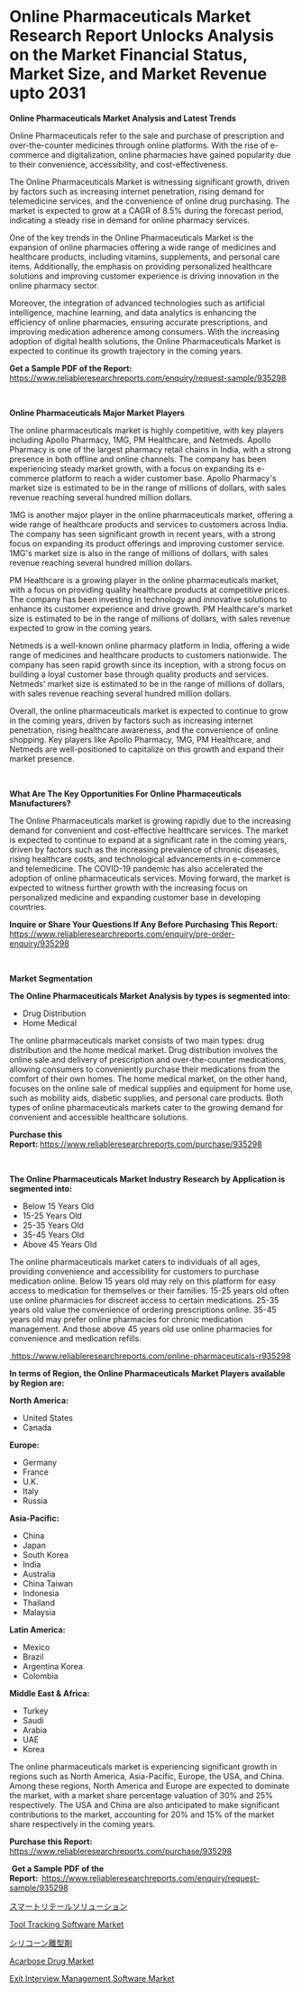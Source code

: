 <p><h1>Online Pharmaceuticals Market Research Report Unlocks Analysis on the Market Financial Status, Market Size, and Market Revenue upto 2031</h1></p><p><strong>Online Pharmaceuticals Market Analysis and Latest Trends</strong></p>
<p><p>Online Pharmaceuticals refer to the sale and purchase of prescription and over-the-counter medicines through online platforms. With the rise of e-commerce and digitalization, online pharmacies have gained popularity due to their convenience, accessibility, and cost-effectiveness.</p><p>The Online Pharmaceuticals Market is witnessing significant growth, driven by factors such as increasing internet penetration, rising demand for telemedicine services, and the convenience of online drug purchasing. The market is expected to grow at a CAGR of 8.5% during the forecast period, indicating a steady rise in demand for online pharmacy services.</p><p>One of the key trends in the Online Pharmaceuticals Market is the expansion of online pharmacies offering a wide range of medicines and healthcare products, including vitamins, supplements, and personal care items. Additionally, the emphasis on providing personalized healthcare solutions and improving customer experience is driving innovation in the online pharmacy sector.</p><p>Moreover, the integration of advanced technologies such as artificial intelligence, machine learning, and data analytics is enhancing the efficiency of online pharmacies, ensuring accurate prescriptions, and improving medication adherence among consumers. With the increasing adoption of digital health solutions, the Online Pharmaceuticals Market is expected to continue its growth trajectory in the coming years.</p></p>
<p><strong>Get a Sample PDF of the Report:&nbsp;</strong> <a href="https://www.reliableresearchreports.com/enquiry/request-sample/935298">https://www.reliableresearchreports.com/enquiry/request-sample/935298</a></p>
<p>&nbsp;</p>
<p><strong>Online Pharmaceuticals Major Market Players</strong></p>
<p><p>The online pharmaceuticals market is highly competitive, with key players including Apollo Pharmacy, 1MG, PM Healthcare, and Netmeds. Apollo Pharmacy is one of the largest pharmacy retail chains in India, with a strong presence in both offline and online channels. The company has been experiencing steady market growth, with a focus on expanding its e-commerce platform to reach a wider customer base. Apollo Pharmacy's market size is estimated to be in the range of millions of dollars, with sales revenue reaching several hundred million dollars.</p><p>1MG is another major player in the online pharmaceuticals market, offering a wide range of healthcare products and services to customers across India. The company has seen significant growth in recent years, with a strong focus on expanding its product offerings and improving customer service. 1MG's market size is also in the range of millions of dollars, with sales revenue reaching several hundred million dollars.</p><p>PM Healthcare is a growing player in the online pharmaceuticals market, with a focus on providing quality healthcare products at competitive prices. The company has been investing in technology and innovative solutions to enhance its customer experience and drive growth. PM Healthcare's market size is estimated to be in the range of millions of dollars, with sales revenue expected to grow in the coming years.</p><p>Netmeds is a well-known online pharmacy platform in India, offering a wide range of medicines and healthcare products to customers nationwide. The company has seen rapid growth since its inception, with a strong focus on building a loyal customer base through quality products and services. Netmeds' market size is estimated to be in the range of millions of dollars, with sales revenue reaching several hundred million dollars.</p><p>Overall, the online pharmaceuticals market is expected to continue to grow in the coming years, driven by factors such as increasing internet penetration, rising healthcare awareness, and the convenience of online shopping. Key players like Apollo Pharmacy, 1MG, PM Healthcare, and Netmeds are well-positioned to capitalize on this growth and expand their market presence.</p></p>
<p>&nbsp;</p>
<p><strong>What Are The Key Opportunities For Online Pharmaceuticals Manufacturers?</strong></p>
<p><p>The Online Pharmaceuticals market is growing rapidly due to the increasing demand for convenient and cost-effective healthcare services. The market is expected to continue to expand at a significant rate in the coming years, driven by factors such as the increasing prevalence of chronic diseases, rising healthcare costs, and technological advancements in e-commerce and telemedicine. The COVID-19 pandemic has also accelerated the adoption of online pharmaceuticals services. Moving forward, the market is expected to witness further growth with the increasing focus on personalized medicine and expanding customer base in developing countries.</p></p>
<p><strong>Inquire or Share Your Questions If Any Before Purchasing This Report:</strong> <a href="https://www.reliableresearchreports.com/enquiry/pre-order-enquiry/935298">https://www.reliableresearchreports.com/enquiry/pre-order-enquiry/935298</a></p>
<p>&nbsp;</p>
<p><strong>Market Segmentation</strong></p>
<p><strong>The Online Pharmaceuticals Market Analysis by types is segmented into:</strong></p>
<p><ul><li>Drug Distribution</li><li>Home Medical</li></ul></p>
<p><p>The online pharmaceuticals market consists of two main types: drug distribution and the home medical market. Drug distribution involves the online sale and delivery of prescription and over-the-counter medications, allowing consumers to conveniently purchase their medications from the comfort of their own homes. The home medical market, on the other hand, focuses on the online sale of medical supplies and equipment for home use, such as mobility aids, diabetic supplies, and personal care products. Both types of online pharmaceuticals markets cater to the growing demand for convenient and accessible healthcare solutions.</p></p>
<p><strong>Purchase this Report:&nbsp;</strong><a href="https://www.reliableresearchreports.com/purchase/935298">https://www.reliableresearchreports.com/purchase/935298</a></p>
<p>&nbsp;</p>
<p><strong>The Online Pharmaceuticals Market Industry Research by Application is segmented into:</strong></p>
<p><ul><li>Below 15 Years Old</li><li>15-25 Years Old</li><li>25-35 Years Old</li><li>35-45 Years Old</li><li>Above 45 Years Old</li></ul></p>
<p><p>The online pharmaceuticals market caters to individuals of all ages, providing convenience and accessibility for customers to purchase medication online. Below 15 years old may rely on this platform for easy access to medication for themselves or their families. 15-25 years old often use online pharmacies for discreet access to certain medications. 25-35 years old value the convenience of ordering prescriptions online. 35-45 years old may prefer online pharmacies for chronic medication management. And those above 45 years old use online pharmacies for convenience and medication refills.</p></p>
<p><a href="https://www.reliableresearchreports.com/online-pharmaceuticals-r935298">&nbsp;https://www.reliableresearchreports.com/online-pharmaceuticals-r935298</a></p>
<p><strong>In terms of Region, the Online Pharmaceuticals Market Players available by Region are:</strong></p>
<p>
    <p> <strong> North America: </strong>
        <ul>
            <li>United States</li>
            <li>Canada</li>
        </ul>
        </p> 
    <p> <strong> Europe: </strong>
        <ul>
            <li>Germany</li>
            <li>France</li>
            <li>U.K.</li>
            <li>Italy</li>
            <li>Russia</li>
        </ul>
        </p> 
    <p> <strong> Asia-Pacific: </strong>
        <ul>
            <li>China</li>
            <li>Japan</li>
            <li>South Korea</li>
            <li>India</li>
            <li>Australia</li>
            <li>China Taiwan</li>
            <li>Indonesia</li>
            <li>Thailand</li>
            <li>Malaysia</li>
        </ul>
        </p> 
    <p> <strong> Latin America: </strong>
        <ul>
            <li>Mexico</li>
            <li>Brazil</li>
            <li>Argentina Korea</li>
            <li>Colombia</li>
        </ul>
        </p> 
    <p> <strong> Middle East & Africa: </strong>
        <ul>
            <li>Turkey</li>
            <li>Saudi</li>
            <li>Arabia</li>
            <li>UAE</li>
            <li>Korea</li>
        </ul>
    </p>
    </p>
<p><p>The online pharmaceuticals market is experiencing significant growth in regions such as North America, Asia-Pacific, Europe, the USA, and China. Among these regions, North America and Europe are expected to dominate the market, with a market share percentage valuation of 30% and 25% respectively. The USA and China are also anticipated to make significant contributions to the market, accounting for 20% and 15% of the market share respectively in the coming years.</p></p>
<p><strong>Purchase this Report: </strong><a href="https://www.reliableresearchreports.com/purchase/935298">https://www.reliableresearchreports.com/purchase/935298</a></p>
<p>&nbsp;<strong>Get a Sample PDF of the Report:&nbsp;&nbsp;</strong><a href="https://www.reliableresearchreports.com/enquiry/request-sample/935298">https://www.reliableresearchreports.com/enquiry/request-sample/935298</a></p>
<p><strong></strong></p>
<p><p><a href="https://github.com/RudySimonis2023/Market-Research-Report-List-1/blob/main/653239754920.md">スマートリテールソリューション</a></p><p><a href="https://www.linkedin.com/pulse/tool-tracking-software-market-furnishes-information-share-4qkhe">Tool Tracking Software Market</a></p><p><a href="https://github.com/mm14022023/Market-Research-Report-List-1/blob/main/413450954919.md">シリコーン離型剤</a></p><p><a href="https://medium.com/@clairedivash14/acarbose-drug-market-report-reveals-the-latest-trends-and-growth-opportunities-of-this-market-8a1faae75859">Acarbose Drug Market</a></p><p><a href="https://www.linkedin.com/pulse/exit-interview-management-software-market-size-trends-complete-r7uee">Exit Interview Management Software Market</a></p></p>